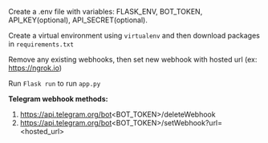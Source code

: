 Create a .env file with variables: FLASK_ENV, BOT_TOKEN, API_KEY(optional), API_SECRET(optional).

Create a virtual environment using `virtualenv` and then download packages in `requirements.txt`

Remove any existing webhooks, then set new webhook with hosted url (ex: https://ngrok.io)

Run `Flask run` to run `app.py`


**Telegram webhook methods:**

1. https://api.telegram.org/bot<BOT_TOKEN>/deleteWebhook
2. https://api.telegram.org/bot<BOT_TOKEN>/setWebhook?url=<hosted_url>

